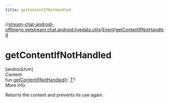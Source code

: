```yaml
---
title: getContentIfNotHandled
---
```

//[stream-chat-android-offline](../../../index.md)/[io.getstream.chat.android.livedata.utils](../index.md)/[Event](index.md)/[getContentIfNotHandled](getContentIfNotHandled.md)



# getContentIfNotHandled  
[androidJvm]  
Content  
fun [getContentIfNotHandled](getContentIfNotHandled.md)(): [T](index.md)?  
More info  


Returns the content and prevents its use again.

  



